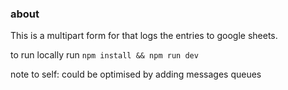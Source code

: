 ### about

This is a multipart form for that logs the entries to google sheets.

to run locally run `npm install && npm run dev`

note to self: could be optimised by adding messages queues
